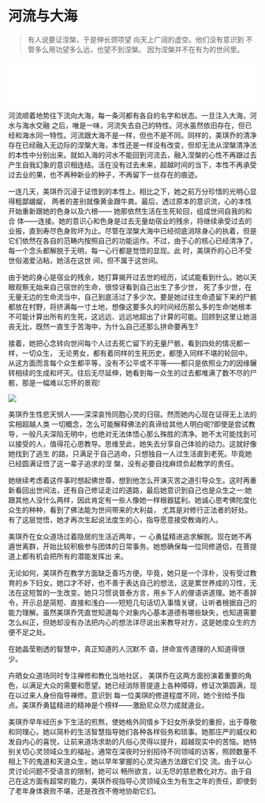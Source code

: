 # 河流与大海

> 有人说要证涅槃，于是伸长颈项望
> 向天上广阔的虚空。他们没有意识到
> 不管多么用功望多么远，也望不到涅槃。
> 因为涅槃并不在有为的世间里。

<iframe frameborder="0" marginwidth="0" marginheight="0" width=500 height=86 src="./mp3/4-0.mp3"></iframe>

河流顺着地势往下流向大海，每一条河都有各自的名字和状态。一旦注入大海，河水与海水交融 之后，唯是一味，河流失去自己的特性。河水虽然依旧存在，但已经和海水同一特性。河流跟大海不是一样，但也不是不同。同样的，美琪乔的清净存在已经融入无边际的涅槃大海，本性还是一样没有改变，但却无法从涅槃清净法的本性中分别出来。就如入海的河水不能回到河流去，融入涅槃的心性不再跟过去产生自我幻象的意识相连结。活在没有过去未来，超越时间的当下，本性不再承受过去业的果，也不再种新业的种子，不再留下一丝存在的痕迹。

一连几天，美琪乔沉浸于证悟到的本性上。相比之下，她之前万分珍惜的光明心显得粗鄙龌龊， 两者的差别就像黄金跟牛粪。最后，透过原本的意识流，心的本性开始重新跟她的色身以及六根—— 她那依然生活在生死轮回，组成世间自我的和合 体——连接。她的意识心和色身是过去无量劫宿业的残余，将继续承受过去的业报，直到寿尽色身败坏为止。尽管在涅槃大海中已经彻底消除身心的执着，但是它们依然在各自的范畴内按照自己的功能运作。不过，由于心的核心已经清净了，每一个念头都解脱于无明，每一心行都是觉悟的显现。此 时，美琪乔的心已不受世俗渴爱沾粘，她活在这世 间，但不属于这世间。

由于她的身心是宿业的残余，她打算揭开过去世的经历，试试能看到什么。她以天眼观察无始来自己宿世的生命，很惊讶看到自己出生了多少世， 死了多少世，在无量无边的生命流当中，自己到底活过了多少次。要是她过往生命遗留下来的尸骸都放在村野，将挤满每一寸土地，想像这要多久的时间经历那么多的生命!她根本不可能计算出所有的生死，这远远、远远地超出了计算的可能。回顾到这里让她沮丧无比，既然一直生于苦海中，为什么自己还那么拼命要再生?

接着，她把心念转向世间每个人过去死亡留下的无量尸骸，看到四处的情况都一样，一切众生， 无论男女，都有着同样的生死历史，都堕入同样不堪的轮回中。从这方面而言每个众生都平等，没有不公平或不平等——都只是依照业力的因缘辗转相续的生成和坏灭。往后无尽延伸，她看到每一众生的过去都堆满了数不尽的尸骸，那是一幅难以忘怀的景观!

![](./img/4-0.webp)

美琪乔生性悲天悯人——深深哀怜同胞心灵的归宿。然而她内心现在证得无上法的实相超越人类 一切概念，怎么可能解释佛法的真谛给其他人明白呢?即使是尝试教导，一般凡夫深陷无明中，也绝对无法体悟心那么殊胜的清净。她不太可能找到可以接受的人，值得花心思教导。思维至此，她失去分享自己体验的动力。这就好像她找到了逃生 的路，只满足于自己逃命，只想独自一人过生活直到老死。毕竟她已经圆满证悟了这一辈子追求的涅 槃，没有必要自找麻烦负起教学的责任。

她继续考虑着这件事时想起佛世尊，想到他怎么开演灭苦之道引导众生。这时再重新看回出世间法，还有自己修证走过的道路，最后她意识到自己也是众生之一:她跟其他人没什么两样，因此肯定有一些人像她一样根器猛利。她诚心思考佛陀度化众生的种种，看到了佛法能为世间带来的大利益， 尤其是对修行正法者的好处。有了这层觉悟，她才再次生起说法度生的心，指导愿意接受教诲的人。

美琪乔在女众道场过着隐居的生活近两年，一 心勇猛精进追求解脱。现在她不再遁世离群，开始比较积极参与团体的日常事务。她想确保每一位同修道侣，在菩提道上都有机会把所有的潜能发挥出 来。

无论如何，美琪乔在教学方面缺乏善巧方便。毕竟，她只是一个淳朴，没有受过教育的乡下妇女。她口才不好，也不善于表达自己的想法，这是累世养成的习性，无法在这短暂的一生改变。她只习惯说普泰方言，用乡下人的俚语讲道理。她不善辞令，开示总是简短、直接和浅白——短短几句话切入事情关键，让听者根据自己的能力理解。虽然美琪乔凭直觉知道每个对象内心基本道德有哪些缺失，也知道需要怎么纠正，但她却没有办法把内心的想法详尽说出来教导对方，这是她度众生的方便不足之处。

在她晶莹剔透的智慧中，真正知道的人沉默不 语，拼命宣传道理的人知道得很少。

卉晒女众道场同时专注禅修和教化当地社区， 美琪乔在这两方面扮演着重要的角色，以满足大众的需要和愿望。她已经消除菩提道上各种障碍，修证次第圆满，现在以过来人身份指导禅修。意识到 每一位美琪的修道程度不同，她个别给予指点。美琪乔勇猛精进的精神是个榜样——激励尼众尽力成就道业。

美琪乔早年经历乡下生活的煎熬，使她格外同情乡下妇女所承受的重担，出于尊敬和同理心，她以简朴的生活智慧指导她们各种各样俗务和琐事。她那庄严的威仪和发自内心的喜悦，让前来道场求助的凡俗心灵得以提升，超越现实中的苦恼。她特别关切心灵领域众生的福祉，通常在深夜时分别招待不同领域的访客，照顾数量不相上下的鬼道和天道众生，她以早年掌握的心灵沟通方法跟它们交 流。由于以心灵讨论问题不受语言的限制，她可以 畅所欲言，以无尽的慈悲教化对方。由于自己在这方面有超常的能力，美琪乔视指导心灵领域众生为有生之年的责任，即使到了老年身体衰败不堪，还是孜孜不倦地协助它们。
